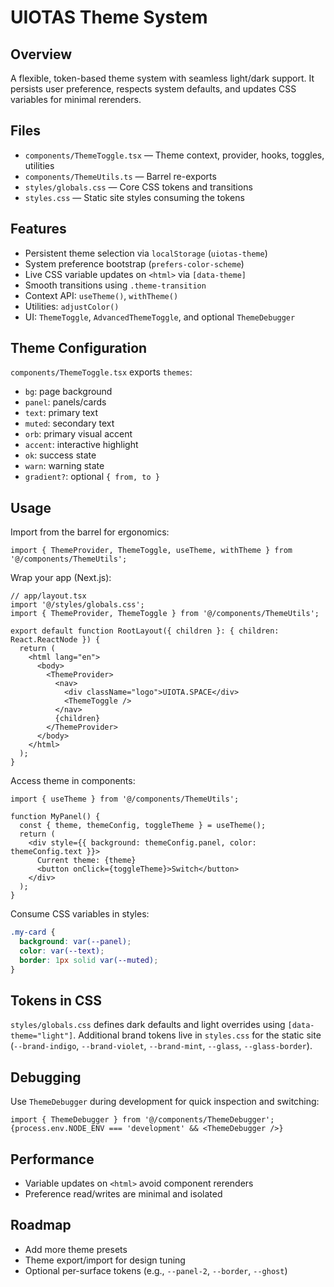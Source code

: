 # UIOTAS Theme System

## Overview
A flexible, token-based theme system with seamless light/dark support. It persists user preference, respects system defaults, and updates CSS variables for minimal rerenders.

## Files
- `components/ThemeToggle.tsx` — Theme context, provider, hooks, toggles, utilities
- `components/ThemeUtils.ts` — Barrel re-exports
- `styles/globals.css` — Core CSS tokens and transitions
- `styles.css` — Static site styles consuming the tokens

## Features
- Persistent theme selection via `localStorage` (`uiotas-theme`)
- System preference bootstrap (`prefers-color-scheme`)
- Live CSS variable updates on `<html>` via `[data-theme]`
- Smooth transitions using `.theme-transition`
- Context API: `useTheme()`, `withTheme()`
- Utilities: `adjustColor()`
- UI: `ThemeToggle`, `AdvancedThemeToggle`, and optional `ThemeDebugger`

## Theme Configuration
`components/ThemeToggle.tsx` exports `themes`:
- `bg`: page background
- `panel`: panels/cards
- `text`: primary text
- `muted`: secondary text
- `orb`: primary visual accent
- `accent`: interactive highlight
- `ok`: success state
- `warn`: warning state
- `gradient?`: optional `{ from, to }`

## Usage
Import from the barrel for ergonomics:

```tsx
import { ThemeProvider, ThemeToggle, useTheme, withTheme } from '@/components/ThemeUtils';
```

Wrap your app (Next.js):

```tsx
// app/layout.tsx
import '@/styles/globals.css';
import { ThemeProvider, ThemeToggle } from '@/components/ThemeUtils';

export default function RootLayout({ children }: { children: React.ReactNode }) {
  return (
    <html lang="en">
      <body>
        <ThemeProvider>
          <nav>
            <div className="logo">UIOTA.SPACE</div>
            <ThemeToggle />
          </nav>
          {children}
        </ThemeProvider>
      </body>
    </html>
  );
}
```

Access theme in components:

```tsx
import { useTheme } from '@/components/ThemeUtils';

function MyPanel() {
  const { theme, themeConfig, toggleTheme } = useTheme();
  return (
    <div style={{ background: themeConfig.panel, color: themeConfig.text }}>
      Current theme: {theme}
      <button onClick={toggleTheme}>Switch</button>
    </div>
  );
}
```

Consume CSS variables in styles:

```css
.my-card {
  background: var(--panel);
  color: var(--text);
  border: 1px solid var(--muted);
}
```

## Tokens in CSS
`styles/globals.css` defines dark defaults and light overrides using `[data-theme="light"]`. Additional brand tokens live in `styles.css` for the static site (`--brand-indigo`, `--brand-violet`, `--brand-mint`, `--glass`, `--glass-border`).

## Debugging
Use `ThemeDebugger` during development for quick inspection and switching:

```tsx
import { ThemeDebugger } from '@/components/ThemeDebugger';
{process.env.NODE_ENV === 'development' && <ThemeDebugger />}
```

## Performance
- Variable updates on `<html>` avoid component rerenders
- Preference read/writes are minimal and isolated

## Roadmap
- Add more theme presets
- Theme export/import for design tuning
- Optional per-surface tokens (e.g., `--panel-2`, `--border`, `--ghost`)

